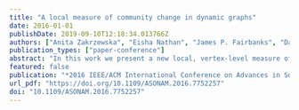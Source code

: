 ```yaml
---
title: "A local measure of community change in dynamic graphs"
date: 2016-01-01
publishDate: 2019-09-10T12:18:34.013766Z
authors: ["Anita Zakrzewska", "Eisha Nathan", "James P. Fairbanks", "David A. Bader"]
publication_types: ["paper-conference"]
abstract: "In this work we present a new local, vertex-level measure of community change. Our measure detects vertices that change community membership due to the actions (edges) of a vertex itself and not only due to global community shifts. The local nature of our measure is important for analyzing real graphs because communities may change to a large degree from one snapshot in time to the next. Using both real and synthetic graphs, we compare our measure to an alternative, global approach. Both approaches detect community switching vertices in a synthetic example with little overall community change. However, when communities do not evolve smoothly over time, the global approach flags a very large number of vertices, while our local method does not."
featured: false
publication: "*2016 IEEE/ACM International Conference on Advances in Social Networks Analysis and Mining, ASONAM 2016, San Francisco, CA, USA, August 18-21, 2016*"
url_pdf: "https://doi.org/10.1109/ASONAM.2016.7752257"
doi: "10.1109/ASONAM.2016.7752257"
---
```


